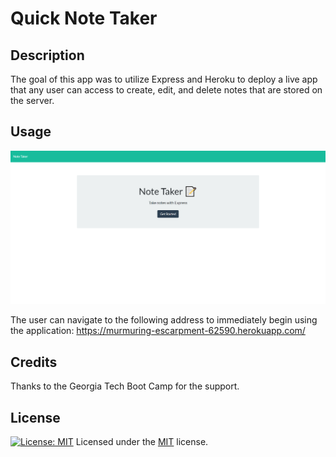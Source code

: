 # Quick Note Taker

## Description
The goal of this app was to utilize Express and Heroku to deploy a live app that any user can access to create, edit, and delete notes that are stored on the server.

## Usage
![screnshot](screenshot.png)

The user can navigate to the following address to immediately begin using the application:
https://murmuring-escarpment-62590.herokuapp.com/

## Credits

 Thanks to the Georgia Tech Boot Camp for the support.

 ## License
 [![License: MIT](https://img.shields.io/badge/License-MIT-yellow.svg)](https://opensource.org/licenses/MIT)
 Licensed under the [MIT](https://github.com/Pkeld148/quick-note-taker/blob/main/LICENSE) license.